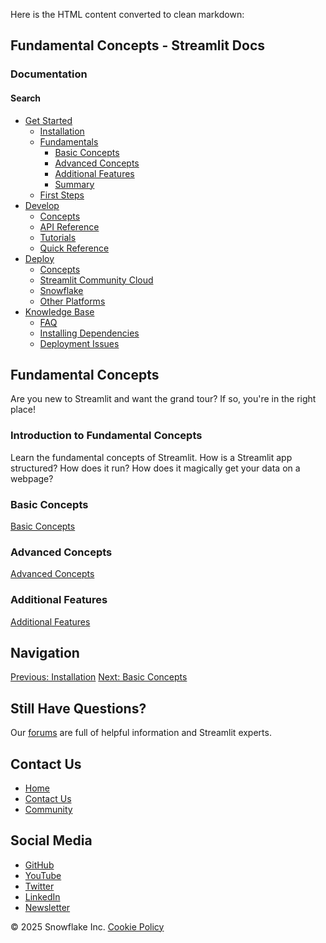 Here is the HTML content converted to clean markdown:

## Fundamental Concepts - Streamlit Docs

### Documentation
#### Search
* [Get Started](/get-started)
	+ [Installation](/get-started/installation)
	+ [Fundamentals](/get-started/fundamentals)
		- [Basic Concepts](/get-started/fundamentals/main-concepts)
		- [Advanced Concepts](/get-started/fundamentals/advanced-concepts)
		- [Additional Features](/get-started/fundamentals/additional-features)
		- [Summary](/get-started/fundamentals/summary)
	+ [First Steps](/get-started/tutorials)
* [Develop](/develop)
	+ [Concepts](/develop/concepts)
	+ [API Reference](/develop/api-reference)
	+ [Tutorials](/develop/tutorials)
	+ [Quick Reference](/develop/quick-reference)
* [Deploy](/deploy)
	+ [Concepts](/deploy/concepts)
	+ [Streamlit Community Cloud](/deploy/streamlit-community-cloud)
	+ [Snowflake](/deploy/snowflake)
	+ [Other Platforms](/deploy/tutorials)
* [Knowledge Base](/knowledge-base)
	+ [FAQ](/knowledge-base/using-streamlit)
	+ [Installing Dependencies](/knowledge-base/dependencies)
	+ [Deployment Issues](/knowledge-base/deploy)

## Fundamental Concepts
Are you new to Streamlit and want the grand tour? If so, you're in the right place!

### Introduction to Fundamental Concepts
Learn the fundamental concepts of Streamlit. How is a Streamlit app structured? How does it run? How does it magically get your data on a webpage?

### Basic Concepts
[Basic Concepts](/get-started/fundamentals/main-concepts)

### Advanced Concepts
[Advanced Concepts](/get-started/fundamentals/advanced-concepts)

### Additional Features
[Additional Features](/get-started/fundamentals/additional-features)

## Navigation
[Previous: Installation](/get-started/installation)
[Next: Basic Concepts](/get-started/fundamentals/main-concepts)

## Still Have Questions?
Our [forums](https://discuss.streamlit.io) are full of helpful information and Streamlit experts.

## Contact Us
* [Home](/)
* [Contact Us](mailto:hello@streamlit.io?subject=Contact%20from%20documentation%20)
* [Community](https://discuss.streamlit.io)

## Social Media
* [GitHub](https://github.com/streamlit)
* [YouTube](https://www.youtube.com/channel/UC3LD42rjj-Owtxsa6PwGU5Q)
* [Twitter](https://twitter.com/streamlit)
* [LinkedIn](https://www.linkedin.com/company/streamlit)
* [Newsletter](https://info.snowflake.com/streamlit-newsletter-sign-up.html)

&copy; 2025 Snowflake Inc. [Cookie Policy](/)
